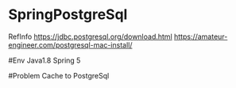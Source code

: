# SpringPostgreSql


RefInfo
https://jdbc.postgresql.org/download.html
https://amateur-engineer.com/postgresql-mac-install/


#Env
Java1.8
Spring 5

#Problem
Cache to PostgreSql





